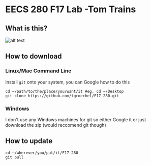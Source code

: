 # EECS 280 F17 Lab -Tom Trains
## What is this?
![alt text][logo]

[logo]: https://github.com/tgroechel/F17-280/other/pictures/crabster.jpg "Logo Title Text 2"

## How to download
### Linux/Mac Command Line
Install `git` onto your system, you can Google how to do this
~~~
cd ~/path/to/the/place/you/want/it #eg. cd ~/Desktop
git clone https://github.com/tgroechel/F17-280.git
~~~
### Windows
I don't use any Windows machines for git so either Google it or just download the zip (would reccomend git though)

## How to update
~~~
cd ~/wherever/you/put/it/F17-280
git pull
~~~
